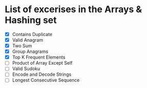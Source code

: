 # List of excerises in the Arrays & Hashing set

- [x] Contains Duplicate	
- [x] Valid Anagram	
- [x] Two Sum	
- [x] Group Anagrams	
- [x] Top K Frequent Elements	
- [ ] Product of Array Except Self	
- [ ] Valid Sudoku	
- [ ] Encode and Decode Strings   	
- [ ] Longest Consecutive Sequence
